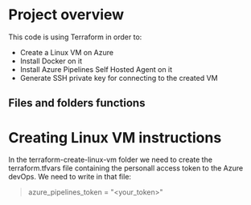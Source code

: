 # Project overview

This code is using Terraform in order to:
- Create a Linux VM on Azure
- Install Docker on it
- Install Azure Pipelines Self Hosted Agent on it
- Generate SSH private key for connecting to the created VM

## Files and folders functions


# Creating Linux VM instructions
In the terraform-create-linux-vm folder we need to create the terraform.tfvars file containing the personall access token to the Azure devOps. We need to write in that file:

  

>azure_pipelines_token = "<your_token>"